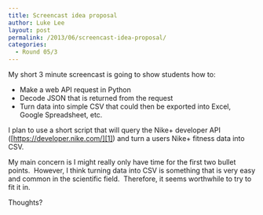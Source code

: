 ```yaml
---
title: Screencast idea proposal
author: Luke Lee
layout: post
permalink: /2013/06/screencast-idea-proposal/
categories:
  - Round 05/3
---
```

My short 3 minute screencast is going to show students how to:

*   Make a web API request in Python
*   Decode JSON that is returned from the request
*   Turn data into simple CSV that could then be exported into Excel, Google Spreadsheet, etc.

I plan to use a short script that will query the Nike+ developer API ([https://developer.nike.com/][1]) and turn a users Nike+ fitness data into CSV.

My main concern is I might really only have time for the first two bullet points.  However, I think turning data into CSV is something that is very easy and common in the scientific field.  Therefore, it seems worthwhile to try to fit it in.

Thoughts?

 [1]: https://developer.nike.com/ "Nike+ API"